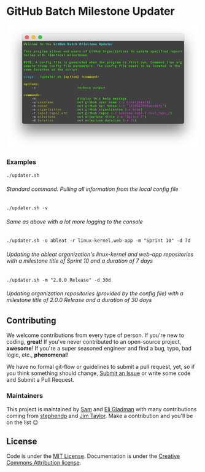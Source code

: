# GitHub Batch Milestone Updater

![Necessary Screenshot](docs/screenshots/041917-help.png)

### Examples

```
./updater.sh
```
###### Standard command. Pulling all information from the local config file

```
./updater.sh -v
```
###### Same as above with a lot more logging to the console

```
./updater.sh -o ableat -r linux-kernel,web-app -m "Sprint 10" -d 7d
```
###### Updating the ableat organization's linux-kernel and web-app repositories with a milestone title of Sprint 10 and a duration of 7 days

```
./updater.sh -m "2.0.0 Release" -d 30d
```
###### Updating organization repositories (provided by the config file) with a milestone title of 2.0.0 Release and a duration of 30 days

## Contributing

We welcome contributions from every type of person. If you're new to coding, **great**! If you've never contributed to an open-source project, **awesome**! If you're a super seasoned engineer and find a bug, typo, bad logic, etc., **phenomenal**! 

We have no formal git-flow or guidelines to submit a pull request, yet, so if you think something should change, [Submit an Issue](issues/new) or write some code and Submit a Pull Request. 

### Maintainers

This project is maintained by [Sam](https://github.com/binarybeard) and [Eli Gladman](https://github.com/egladman) with many contributions coming from [stephendp](https://github.com/stephendp) and [Jim Taylor](https://github.com/jalama). Make a contribution and you'll be on the list 😉

## License

Code is under the [MIT License](LICENSE.txt). Documentation is under the [Creative Commons Attribution license]().